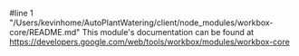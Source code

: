 #line 1 "/Users/kevinhome/AutoPlantWatering/client/node_modules/workbox-core/README.md"
This module's documentation can be found at https://developers.google.com/web/tools/workbox/modules/workbox-core

